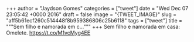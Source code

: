 
+++
author = "Jaydson Gomes"
categories = ["tweet"]
date = "Wed Dec 07 23:05:42 +0000 2016"
draft = false
image = "{TWEET_IMAGE}"
slug = "aff5b61ecf260c514448f8b959386806c25b6118"
tags = ["tweet"]
title = """Sem filho e namorada em c..."""
+++
Sem filho e namorada em casa: Omelete. https://t.co/M1vcMyg4EE
